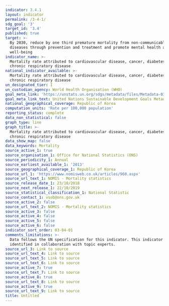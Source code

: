 ```yaml
---
indicator: 3.4.1
layout: indicator
permalink: /3-4-1/
sdg_goal: '3'
target_id: '3.4'
published: true
target: >-
  By 2030, reduce by one third premature mortality from non-communicable
  diseases through prevention and treatment and promote mental health and
  well-being
indicator_name: >-
  Mortality rate attributed to cardiovascular disease, cancer, diabetes or
  chronic respiratory disease
national_indicator_available: >-
  Mortality rate attributed to cardiovascular disease, cancer, diabetes or
  chronic respiratory disease
un_designated_tier: I
un_custodian_agency: World Health Organisation (WHO)
goal_meta_link: 'https://unstats.un.org/sdgs/metadata/files/Metadata-03-04-01.pdf'
goal_meta_link_text: United Nations Sustainable Development Goals Metadata (PDF 72.6 KB)
national_geographical_coverage: Republic of Korea
computation_units: 'Rate per 100,000 population'
reporting_status: complete
data_non_statistical: false
graph_type: line
graph_title: >-
  Mortality rate attributed to cardiovascular disease, cancer, diabetes or
  chronic respiratory disease
data_show_map: false
data_keywords: Mortality
source_active_1: true
source_organisation_1: Office for National Statistics (ONS)
source_periodicity_1: Annual
source_earliest_available_1: '2013'
source_geographical_coverage_1: Republic of Korea
source_url_1: 'https://www.nomisweb.co.uk/articles/960.aspx'
source_url_text_1: NOMIS - Mortality statistics
source_release_date_1: 23/10/2018
source_next_release_1: 22/10/2019
source_statistical_classification_1: National Statistic
source_contact_1: vsob@ons.gov.uk
source_active_2: false
source_url_text_2: NOMIS - Mortality statistics
source_active_3: false
source_active_4: false
source_active_5: false
source_active_6: false
indicator_sort_order: 03-04-01
comments_limitations: >-
  Data follows the UN specification for this indicator. This indicator has been
  identified in collaboration with topic experts.
source_url_3: Link to source
source_url_text_4: Link to source
source_url_text_5: Link to source
source_url_text_6: Link to source
source_active_7: true
source_url_text_7: Link to source
source_active_8: true
source_url_text_8: Link to source
source_active_9: true
source_url_text_9: Link to source
title: Untitled
---
```

